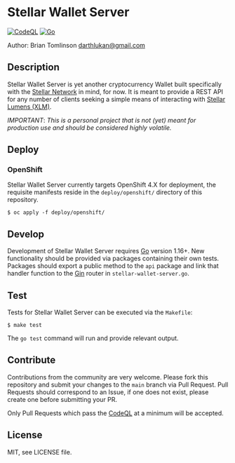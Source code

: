# Stellar Wallet Server
[![CodeQL](https://github.com/darthlukan/stellar-wallet-server/actions/workflows/codeql-analysis.yml/badge.svg?branch=main)](https://github.com/darthlukan/stellar-wallet-server/actions/workflows/codeql-analysis.yml)
[![Go](https://github.com/darthlukan/stellar-wallet-server/actions/workflows/go.yml/badge.svg)](https://github.com/darthlukan/stellar-wallet-server/actions/workflows/go.yml)

Author: Brian Tomlinson <darthlukan@gmail.com>


## Description

Stellar Wallet Server is yet another cryptocurrency Wallet built specifically
with the [Stellar Network](https://www.stellar.org/) in mind, for now. It is meant
to provide a REST API for any number of clients seeking a simple means of interacting
with [Stellar Lumens (XLM)](https://www.stellar.org/lumens).

*IMPORTANT*: _This is a personal project that is not (yet) meant for production use and should be considered highly volatile._


## Deploy

### OpenShift

Stellar Wallet Server currently targets OpenShift 4.X for deployment, the requisite manifests reside in the
`deploy/openshift/` directory of this repository.

```
$ oc apply -f deploy/openshift/
```


## Develop

Development of Stellar Wallet Server requires [Go](https://golang.org/) version 1.16+. New functionality should be provided via packages
containing their own tests. Packages should export a public method to the `api` package and link that handler function
to the [Gin](https://gin-gonic.com/) router in `stellar-wallet-server.go`.


## Test

Tests for Stellar Wallet Server can be executed via the `Makefile`:
```
$ make test
```

The `go test` command will run and provide relevant output.


## Contribute

Contributions from the community are very welcome. Please fork this repository and submit your changes to the `main`
branch via Pull Request. Pull Requests should correspond to an Issue, if one does not exist, please create one before
submitting your PR.

Only Pull Requests which pass the [CodeQL](https://codeql.github.com/docs/codeql-overview/) at a minimum will be
accepted. 


## License

MIT, see LICENSE file.
